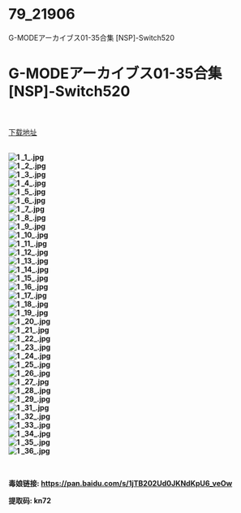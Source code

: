 # 79_21906
G-MODEアーカイブス01-35合集 [NSP]-Switch520
# G-MODEアーカイブス01-35合集 [NSP]-Switch520
 <br/></br>
[下载地址](https://www.switch520.cc/article/21906 "下载地址")
<br/></br>

<p><strong><img title="1 _1_.jpg" src="https://www.switch520.cc/muke_img/2021_08_31_b3005d91873bb.jpg" alt="1 _1_.jpg"></strong><br>
<strong><img title="1 _2_.jpg" src="https://www.switch520.cc/muke_img/2021_08_31_a866b44c3e164.jpg" alt="1 _2_.jpg"></strong><br>
<strong><img title="1 _3_.jpg" src="https://www.switch520.cc/muke_img/2021_08_31_7a7fae33a44e9.jpg" alt="1 _3_.jpg"></strong><br>
<strong><img title="1 _4_.jpg" src="https://www.switch520.cc/muke_img/2021_08_31_063ae81355495.jpg" alt="1 _4_.jpg"></strong><br>
<strong><img title="1 _5_.jpg" src="https://www.switch520.cc/muke_img/2021_08_31_bd95e58815c77.jpg" alt="1 _5_.jpg"></strong><br>
<strong><img title="1 _6_.jpg" src="https://www.switch520.cc/muke_img/2021_08_31_5a8c637aafda1.jpg" alt="1 _6_.jpg"></strong><br>
<strong><img title="1 _7_.jpg" src="https://www.switch520.cc/muke_img/2021_08_31_5a6324bbacd19.jpg" alt="1 _7_.jpg"></strong><br>
<strong><img title="1 _8_.jpg" src="https://www.switch520.cc/muke_img/2021_08_31_97218018f9f90.jpg" alt="1 _8_.jpg"></strong><br>
<strong><img title="1 _9_.jpg" src="https://www.switch520.cc/muke_img/2021_08_31_87fd17533a05b.jpg" alt="1 _9_.jpg"></strong><br>
<strong><img title="1 _10_.jpg" src="https://www.switch520.cc/muke_img/2021_08_31_68c24cd681e23.jpg" alt="1 _10_.jpg"></strong><br>
<strong><img title="1 _11_.jpg" src="https://www.switch520.cc/muke_img/2021_08_31_cc14fa43b2589.jpg" alt="1 _11_.jpg"></strong><br>
<strong><img title="1 _12_.jpg" src="https://www.switch520.cc/muke_img/2021_08_31_6f0934b588f52.jpg" alt="1 _12_.jpg"></strong><br>
<strong><img title="1 _13_.jpg" src="https://www.switch520.cc/muke_img/2021_08_31_513b07f6ebc4b.jpg" alt="1 _13_.jpg"></strong><br>
<strong><img title="1 _14_.jpg" src="https://www.switch520.cc/muke_img/2021_08_31_913504471c922.jpg" alt="1 _14_.jpg"></strong><br>
<strong><img title="1 _15_.jpg" src="https://www.switch520.cc/muke_img/2021_08_31_2e38375594bbc.jpg" alt="1 _15_.jpg"></strong><br>
<strong><img title="1 _16_.jpg" src="https://www.switch520.cc/muke_img/2021_08_31_7eb62310632b1.jpg" alt="1 _16_.jpg"></strong><br>
<strong><img title="1 _17_.jpg" src="https://www.switch520.cc/muke_img/2021_08_31_ba9d554747f3d.jpg" alt="1 _17_.jpg"></strong><br>
<strong><img title="1 _18_.jpg" src="https://www.switch520.cc/muke_img/2021_08_31_2709a31a58ad6.jpg" alt="1 _18_.jpg"></strong><br>
<strong><img title="1 _19_.jpg" src="https://www.switch520.cc/muke_img/2021_08_31_b03343d26b434.jpg" alt="1 _19_.jpg"></strong><br>
<strong><img title="1 _20_.jpg" src="https://www.switch520.cc/muke_img/2021_08_31_5652307c0fc93.jpg" alt="1 _20_.jpg"></strong><br>
<strong><img title="1 _21_.jpg" src="https://www.switch520.cc/muke_img/2021_08_31_3a2b9adfe1d78.jpg" alt="1 _21_.jpg"></strong><br>
<strong><img title="1 _22_.jpg" src="https://www.switch520.cc/muke_img/2021_08_31_5d77156c08e62.jpg" alt="1 _22_.jpg"></strong><br>
<strong><img title="1 _23_.jpg" src="https://www.switch520.cc/muke_img/2021_08_31_6c6b3991707b9.jpg" alt="1 _23_.jpg"></strong><br>
<strong><img title="1 _24_.jpg" src="https://www.switch520.cc/muke_img/2021_08_31_e602090d68703.jpg" alt="1 _24_.jpg"></strong><br>
<strong><img title="1 _25_.jpg" src="https://www.switch520.cc/muke_img/2021_08_31_1a8bd0e109fd6.jpg" alt="1 _25_.jpg"></strong><br>
<strong><img title="1 _26_.jpg" src="https://www.switch520.cc/muke_img/2021_08_31_1984ca1a74827.jpg" alt="1 _26_.jpg"></strong><br>
<strong><img title="1 _27_.jpg" src="https://www.switch520.cc/muke_img/2021_08_31_7f912ae3c2fb1.jpg" alt="1 _27_.jpg"></strong><br>
<strong><img title="1 _28_.jpg" src="https://www.switch520.cc/muke_img/2021_08_31_c5c521bbdd965.jpg" alt="1 _28_.jpg"></strong><br>
<strong><img title="1 _29_.jpg" src="https://www.switch520.cc/muke_img/2021_08_31_6496d451c7e0a.jpg" alt="1 _29_.jpg"></strong><br>
<strong><img title="1 _31_.jpg" src="https://www.switch520.cc/muke_img/2021_08_31_9345573284961.jpg" alt="1 _31_.jpg"></strong><br>
<strong><img title="1 _32_.jpg" src="https://www.switch520.cc/muke_img/2021_08_31_8cecc269ac066.jpg" alt="1 _32_.jpg"></strong><br>
<strong><img title="1 _33_.jpg" src="https://www.switch520.cc/muke_img/2021_08_31_ed4c111f83340.jpg" alt="1 _33_.jpg"></strong><br>
<strong><img title="1 _34_.jpg" src="https://www.switch520.cc/muke_img/2021_08_31_78c08d9220f8b.jpg" alt="1 _34_.jpg"></strong><br>
<strong><img title="1 _35_.jpg" src="https://www.switch520.cc/muke_img/2021_08_31_ba5847c31f32b.jpg" alt="1 _35_.jpg"></strong><br>
<strong><img title="1 _36_.jpg" src="https://www.switch520.cc/muke_img/2021_08_31_edbfe330ac338.jpg" alt="1 _36_.jpg"></strong></p>
<p>&nbsp;</p>
<p><strong>毒娘链接: <a href="https://pan.baidu.com/s/1jTB202Ud0JKNdKpU6_veOw">https://pan.baidu.com/s/1jTB202Ud0JKNdKpU6_veOw </a></strong></p>
<p><strong>提取码: kn72&nbsp;</strong></p>

